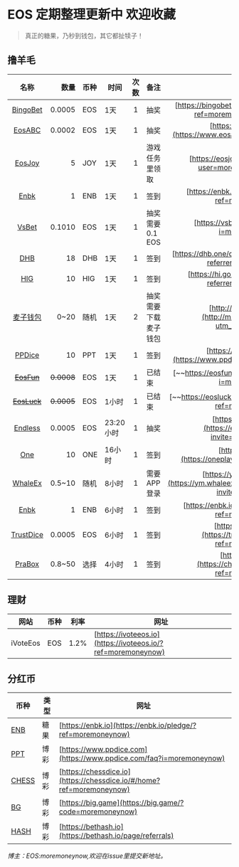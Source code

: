 # EOS 定期整理更新中 欢迎收藏
> 真正的糖果，乃秒到钱包，其它都扯犊子！

## 撸羊毛
名称|数量|币种|时间|次数|备注|网址
:---:|---:|:---|---|:---:|---|:---:
[BingoBet](https://bingobet.one/?ref=moremoneynow#/luckydraw)|0.0005|EOS|1天|1|抽奖|[https://bingobet.one](https://bingobet.one/?ref=moremoneynow#/luckydraw)
[EosABC](https://www.eosabc.io/?ref=moremoneynow)|0.0002|EOS|1天|1|抽奖|[https://www.eosabc.io](https://www.eosabc.io/?ref=moremoneynow)
[EosJoy](https://eosjoy.io/?user=moremoneynow#/game/)|5|JOY|1天|1|游戏任务里领取|[https://eosjoy.io](https://eosjoy.io/?user=moremoneynow#/game/)
[Enbk](https://enbk.io/sign/?ref=moremoneynow)|1|ENB|1天|1|签到|[https://enbk.io](https://enbk.io/sign/?ref=moremoneynow)
[VsBet](https://vsbet.io?i=moremoneynow)|0.1010|EOS|1天|1|抽奖需要 0.1 EOS|[https://vsbet.io](https://vsbet.io?i=moremoneynow)
[DHB](https://dhb.one?referrer=moremoneynow)|18|DHB|1天|1|签到|[https://dhb.one/dragontiger](https://dhb.one?referrer=moremoneynow)
[HIG](https://hi.gold/claim?referrer=moremoneynow)|10|HIG|1天|1|签到|[https://hi.gold](https://hi.gold/claim?referrer=moremoneynow)
[麦子钱包](http://maiziqianbao.net/cn/?utm_source=34j6sy)|0~20|随机|1天|2|抽奖需要下载麦子钱包|[http://maiziqianbao.net](http://maiziqianbao.net/cn/?utm_source=34j6sy)
[PPDice](https://www.ppdice.com/?i=moremoneynow)|10|PPT|1天|1|签到|[https://www.ppdice.com](https://www.ppdice.com/?i=moremoneynow)
[~~EosFun~~](https://www.ppdice.com/?i=moremoneynow)|~~0.0008~~|EOS|1天|1|已结束|[~~https://eosfun.win~~](https://eosfun.win/?i=moremoneynow)
[~~EosLuck~~](https://eosluck.one/?ref=moremoneynow)|~~0.0005~~|EOS|1小时|1|已结束|[~~https://eosluck.one~~](https://eosluck.one/?ref=moremoneynow)
[Endless](https://endless.game/dice?invite=moremoneynow)|0.0005|EOS|23:20小时|1|抽奖|[https://endless.game](https://endless.game/dice?invite=moremoneynow)
[One](https://oneplay.io/#ref=moremoneynow)|10|ONE|16小时|1|签到|[https://oneplay.io](https://oneplay.io/#ref=moremoneynow)
[WhaleEx](https://ym.whaleex.com.cn/whaleEx/dash/login?inviteCode=U-DHy)|0.5~10|随机|8小时|1|需要APP登录|[https://ym.whaleex.com.cn](https://ym.whaleex.com.cn/whaleEx/dash/login?inviteCode=U-DHy)
[Enbk](https://enbk.io/candy/?ref=moremoneynow)|1|ENB|6小时|1|签到|[https://enbk.io](https://enbk.io/candy/?ref=moremoneynow)
[TrustDice](https://trustdice.win/faucet?ref=moremoneynow)|0.0005|EOS|6小时|1|签到|[https://trustdice.win](https://trustdice.win/faucet?ref=moremoneynow)
[PraBox](https://chain.pro/candybox/#/?ref=moremoneynow)|0.8~50|选择|4小时|1|签到|[https://chain.pro](https://chain.pro/candybox/#/?ref=moremoneynow)

## 理财
网站|币种|利率|网址
---|---|---|---
iVoteEos|EOS|1.2%|[https://ivoteeos.io](https://ivoteeos.io/?ref=moremoneynow)


## 分红币
币种|类型|网址
---|---|---
[ENB](https://enbk.io/pledge/?ref=moremoneynow)|糖果|[https://enbk.io](https://enbk.io/pledge/?ref=moremoneynow)
[PPT](https://www.ppdice.com/faq?i=moremoneynow)|博彩|[https://www.ppdice.com](https://www.ppdice.com/faq?i=moremoneynow)
[CHESS](https://chessdice.io/#/home?ref=moremoneynow)|博彩|[https://chessdice.io](https://chessdice.io/#/home?ref=moremoneynow)
[BG](https://big.game/?code=moremoneynow)|博彩|[https://big.game](https://big.game/?code=moremoneynow)
[HASH](https://bethash.io/page/referrals)|博彩|[https://bethash.io](https://bethash.io/page/referrals)


*博主：EOS:moremoneynow,欢迎在issue里提交新地址。*